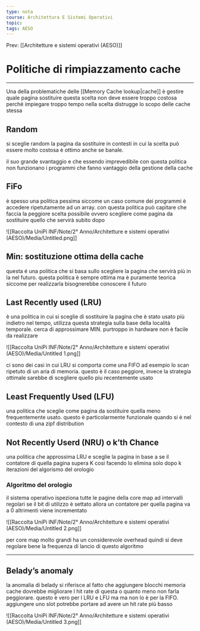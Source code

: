 ```yaml
---
type: nota
course: Architettura E Sistemi Operativi
topic: 
tags: AESO
---
```


Prev: [[Architetture e sistemi operativi (AESO)]]

# Politiche di rimpiazzamento cache
---

Una della problematiche delle [[Memory Cache lookup|cache]] è gestire quale pagina sostituire questa scelta non deve essere troppo costosa perché impiegare troppo tempo nella scelta distrugge lo scopo delle cache stessa

## Random

si sceglie random la pagina da sostituire in contesti in cui la scelta può essere molto costosa è ottimo anche se banale.

il suo grande svantaggio e che essendo imprevedibile con questa politica non funzionano i programmi che fanno vantaggio della gestione della cache

 ## FiFo

è spesso una politica pessima siccome un caso comune dei programmi è accedere ripetutamente ad un array. con questa politica può capitare che faccia la peggiore scelta possibile ovvero scegliere come pagina da sostituire quello che servirà subito dopo

![[Raccolta UniPi INF/Note/2° Anno/Architetture e sistemi operativi (AESO)/Media/Untitled.png]]

## Min: sostituzione ottima della cache

questa é una politica che si basa sullo scegliere la pagina che servirà più in la nel futuro. questa politica è sempre ottima ma è puramente teorica siccome per realizzarla bisognerebbe conoscere il futuro

## Last Recently used (LRU)

è una politica in cui si sceglie di sostituire la pagina che è stato usato più indietro nel tempo, utilizza questa strategia sulla base della località temporale. cerca di approssimare MIN. purtroppo in hardware non è facile da realizzare

![[Raccolta UniPi INF/Note/2° Anno/Architetture e sistemi operativi (AESO)/Media/Untitled 1.png]]

ci sono dei casi in cui LRU si comporta come una FIFO  ad esempio lo scan ripetuto di un aria di memoria. questo è il caso peggiore, invece la strategia ottimale sarebbe di scegliere quello piu recentemente usato

## Least Frequently Used (LFU)

una politica che sceglie come pagina da sostituire quella meno frequentemente usato. questo è particolarmente funzionale quando si è nel contesto di una zipf distribution

## Not Recently Userd (NRU) o k’th Chance

una politica che approssima LRU e sceglie la pagina in base a se il contatore di quella pagina supera K cosi facendo lo elimina solo dopo k iterazioni del algorismo del orologio

### Algoritmo del orologio

il sistema operativo ispeziona tutte le pagine della core map ad intervalli regolari se il bit di utilizzo è settato allora un contatore per quella pagina va a 0 altrimenti viene incrementato

![[Raccolta UniPi INF/Note/2° Anno/Architetture e sistemi operativi (AESO)/Media/Untitled 2.png]]

per core map molto grandi ha un considerevole overhead quindi si deve regolare bene la frequenza di lancio di questo algoritmo

---

## Belady’s anomaly

la anomalia di belady si riferisce al fatto che aggiungere blocchi memoria cache dovrebbe migliorare l hit rate di questa o quanto meno non farla peggiorare. questo è vero per l LRU e LFU ma ma non lo è per la FIFO. aggiungere uno slot potrebbe portare ad avere un hit rate più basso



![[Raccolta UniPi INF/Note/2° Anno/Architetture e sistemi operativi (AESO)/Media/Untitled 3.png]]
